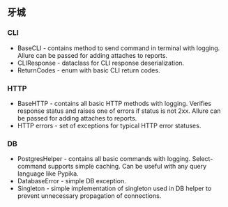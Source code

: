<h2>牙城</h2>

<h3>CLI</h3>

* BaseCLI - contains method to send command in terminal with logging. Allure can be passed for adding attaches to
  reports.
* CLIResponse - dataclass for CLI response deserialization.
* ReturnCodes - enum with basic CLI return codes.

<h3>HTTP</h3>

* BaseHTTP - contains all basic HTTP methods with logging. Verifies response status and raises one of errors if status
  is not 2xx. Allure can be passed for adding attaches to reports.
* HTTP errors - set of exceptions for typical HTTP error statuses.

<h3>DB</h3>

* PostgresHelper - contains all basic commands with logging. Select-command supports simple caching. Can be useful with
  any query language like Pypika.
* DatabaseError - simple DB exception.
* Singleton - simple implementation of singleton used in DB helper to prevent unnecessary propagation of connections. 
